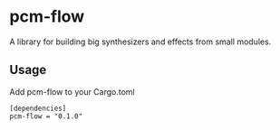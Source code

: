 # pcm-flow

A library for building big synthesizers and effects from small modules.

## Usage

Add pcm-flow to your Cargo.toml
```
[dependencies]
pcm-flow = "0.1.0"
```
